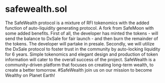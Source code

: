 # safewealth.sol
The SafeWealth protocol is a mixture of RFI tokenomics with the added function of auto-liquidity generating protocol. A fork from SafeMoon with some added benefits. First of all, the developer has minted the tokens - will send the balance to DxSale for fair launch - and then burn the remainder of the tokens. The developer will partake in presale. Secondly, we will utilize the DxSale protocol to foster trust in the community by auto-locking liquidity for 6 years. Simple tokenomics and elegant design and production of token information will cater to the overall success of the project. SafeWealth is a community-driven platform that focuses on creating long-term wealth, to create a better tomorrow. #SafeWealth join us on our mission to become Wealthy on Planet Earth!
